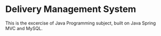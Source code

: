 # Delivery Management System
This is the excercise of Java Programming subject, built on Java Spring MVC and MySQL.
